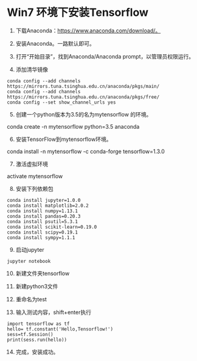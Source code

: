 # Win7 环境下安装Tensorflow

1. 下载Anaconda：https://www.anaconda.com/download/。

2. 安装Anaconda。一路默认即可。

3. 打开“开始目录”，找到Anaconda/Anaconda prompt，以管理员权限运行。

4. 添加清华镜像
```
conda config --add channels https://mirrors.tuna.tsinghua.edu.cn/anaconda/pkgs/main/
conda config --add channels https://mirrors.tuna.tsinghua.edu.cn/anaconda/pkgs/free/
conda config --set show_channel_urls yes
```

5. 创建一个python版本为3.5的名为mytensorflow 的环境。

conda create -n mytensorflow python=3.5 anaconda

6. 安装TensorFlow到mytensorflow环境。

conda install -n mytensorflow -c conda-forge tensorflow=1.3.0

7. 激活虚拟环境

activate mytensorflow 

8. 安装下列依赖包
```
conda install jupyter=1.0.0
conda install matplotlib=2.0.2
conda install numpy=1.13.1
conda install pandas=0.20.3
conda install psutil=5.3.1
conda install scikit-learn=0.19.0
conda install scipy=0.19.1
conda install sympy=1.1.1
```

9. 启动jupyter
```
jupyter notebook
```

10. 新建文件夹tensorflow

11. 新建python3文件

12. 重命名为test

13. 输入测试内容，shift+enter执行
```
import tensorflow as tf
hello= tf.constant('Hello,Tensorflow!')
sess=tf.Session()
print(sess.run(hello))
```

14. 完成，安装成功。
